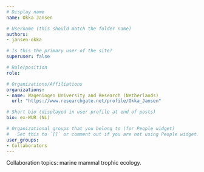 ```yaml
---
# Display name
name: Okka Jansen

# Username (this should match the folder name)
authors:
- jansen-okka

# Is this the primary user of the site?
superuser: false

# Role/position
role: 

# Organizations/Affiliations
organizations:
- name: Wageningen University and Research (Netherlands)
  url: "https://www.researchgate.net/profile/Okka_Jansen"

# Short bio (displayed in user profile at end of posts)
bio: ex-WUR (NL) 

# Organizational groups that you belong to (for People widget)
#   Set this to `[]` or comment out if you are not using People widget.
user_groups:
- Collaborators
---
```

Collaboration topics: marine mammal trophic ecology.
